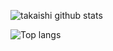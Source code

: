 
![takaishi github stats](https://github-readme-stats.vercel.app/api?username=takaishi)


![Top langs](https://github-readme-stats.vercel.app/api/top-langs/?username=takaishi)


<!--
### Hi there 👋

**takaishi/takaishi** is a ✨ _special_ ✨ repository because its `README.md` (this file) appears on your GitHub profile.

Here are some ideas to get you started:

- 🔭 I’m currently working on ...
- 🌱 I’m currently learning ...
- 👯 I’m looking to collaborate on ...
- 🤔 I’m looking for help with ...
- 💬 Ask me about ...
- 📫 How to reach me: ...
- 😄 Pronouns: ...
- ⚡ Fun fact: ...
-->


